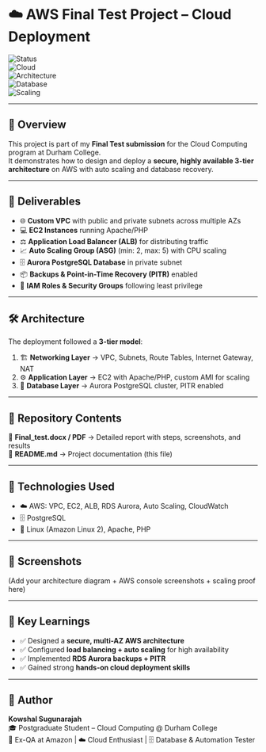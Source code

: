 # ☁️ AWS Final Test Project – Cloud Deployment  

![Status](https://img.shields.io/badge/Project-Completed-brightgreen)  
![Cloud](https://img.shields.io/badge/Cloud-AWS-orange)  
![Architecture](https://img.shields.io/badge/Design-3Tier-blue)  
![Database](https://img.shields.io/badge/Database-PostgreSQL-lightblue)  
![Scaling](https://img.shields.io/badge/AutoScaling-Enabled-success)  

---

## 📌 Overview  
This project is part of my **Final Test submission** for the Cloud Computing program at Durham College.  
It demonstrates how to design and deploy a **secure, highly available 3-tier architecture** on AWS with auto scaling and database recovery.  

---

## 🚀 Deliverables  
- 🌐 **Custom VPC** with public and private subnets across multiple AZs  
- 💻 **EC2 Instances** running Apache/PHP  
- ⚖️ **Application Load Balancer (ALB)** for distributing traffic  
- 📈 **Auto Scaling Group (ASG)** (min: 2, max: 5) with CPU scaling  
- 🗄️ **Aurora PostgreSQL Database** in private subnet  
- 📦 **Backups & Point-in-Time Recovery (PITR)** enabled  
- 🔐 **IAM Roles & Security Groups** following least privilege  

---

## 🛠️ Architecture  
The deployment followed a **3-tier model**:  

1. 🏗️ **Networking Layer** → VPC, Subnets, Route Tables, Internet Gateway, NAT  
2. ⚙️ **Application Layer** → EC2 with Apache/PHP, custom AMI for scaling  
3. 💾 **Database Layer** → Aurora PostgreSQL cluster, PITR enabled  

---

## 📂 Repository Contents  
📄 **Final_test.docx / PDF** → Detailed report with steps, screenshots, and results  
📝 **README.md** → Project documentation (this file)  

---

## 🧰 Technologies Used  
- ☁️ AWS: VPC, EC2, ALB, RDS Aurora, Auto Scaling, CloudWatch  
- 🗄️ PostgreSQL  
- 🐧 Linux (Amazon Linux 2), Apache, PHP  

---

## 📸 Screenshots  
(Add your architecture diagram + AWS console screenshots + scaling proof here)  

---

## 🎯 Key Learnings  
- ✅ Designed a **secure, multi-AZ AWS architecture**  
- ✅ Configured **load balancing + auto scaling** for high availability  
- ✅ Implemented **RDS Aurora backups + PITR**  
- ✅ Gained strong **hands-on cloud deployment skills**  

---

## 👤 Author  
**Kowshal Sugunarajah**  
🎓 Postgraduate Student – Cloud Computing @ Durham College  
💼 Ex-QA at Amazon | ☁️ Cloud Enthusiast | 🗄️ Database & Automation Tester  
